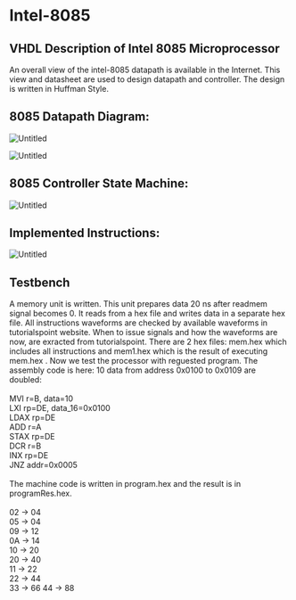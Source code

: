 # Intel-8085
VHDL Description of Intel 8085 Microprocessor
-----------------------------------------------------------------------------------------------------------
An overall view of the intel-8085 datapath is available in the Internet. This view and datasheet are used to design datapath and controller. The design is written in Huffman Style.<br />


## 8085 Datapath Diagram:
![Untitled](https://github.com/AmirmahdiJoudi/Intel-8085/assets/79690242/3e4f052f-8eb4-4262-bbf4-50fa2206a9cd)

![Untitled](https://github.com/AmirmahdiJoudi/Intel-8085/assets/79690242/a991df61-843e-47ec-aee4-80b91201da71)


## 8085 Controller State Machine:
![Untitled](https://github.com/AmirmahdiJoudi/Intel-8085/assets/79690242/336d970d-3b00-4ed7-ab69-5b3aedd586a1)


## Implemented Instructions:
![Untitled](https://github.com/AmirmahdiJoudi/Intel-8085/assets/79690242/21cd76a3-5541-4c04-a273-79a3fe6f6ca0)


## Testbench
A memory unit is written. This unit prepares data 20 ns after readmem signal becomes 0. It reads from a hex file and writes data in a separate hex file.
All instructions waveforms are checked by available waveforms in tutorialspoint website. When to issue signals and how the waveforms are now, are exracted from tutorialspoint. There are 2 hex files: mem.hex which includes all instructions and mem1.hex which is the result of executing mem.hex .
Now we test the processor with reguested program. The assembly code is here: 10 data from address 0x0100 to 0x0109 are doubled:<br /><br />
MVI r=B, data=10<br />
LXI rp=DE, data_16=0x0100<br />
LDAX rp=DE<br />
ADD r=A<br />
STAX rp=DE<br />
DCR r=B<br />
INX rp=DE<br />
JNZ addr=0x0005<br />
<br />
The machine code is written in program.hex and the result is in programRes.hex.<br />
<br />
02   &#8594; 04       
05   &#8594; 04     
09   &#8594; 12      
0A  &#8594; 14  
10   &#8594; 20      
20   &#8594; 40       
11   &#8594; 22   
22   &#8594; 44     
33   &#8594; 66
44   &#8594; 88      
<br />
